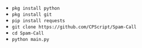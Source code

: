 * `pkg install python`
* `pkg install git`
* `pip install requests`
* `git clone https://github.com/CPScript/Spam-Call`
* `cd Spam-Call`
* `python main.py`
